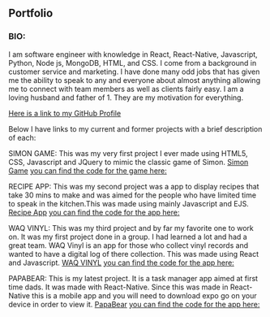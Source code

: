 ## Portfolio

### BIO:
I am software engineer with knowledge in React, React-Native, Javascript, Python, Node js, MongoDB, HTML, and CSS. I come from a  background in customer service and marketing. I have done many odd jobs that has given me the ability to speak to any and everyone about almost anything allowing me to connect with team members as well as clients fairly easy. I am a loving husband and father of 1. They are my motivation for everything. 

[Here is a link to my GitHub Profile](https://github.com/Quez4223)


Below I have links to my current and former projects with a brief description of each:

SIMON GAME:
This was my very first project I ever made using HTML5, CSS, Javascript and JQuery to mimic the classic game of Simon.
[Simon Game](https://quez4223.github.io/Simon-Game/) [you can find the code for the game here:](https://github.com/Quez4223/Simon-Game)


RECIPE APP: 
This was my second project was a app to display recipes that take 30 mins to make and was aimed for the people who have limited time to speak in the kitchen.This was made using mainly Javascript and EJS.
[Recipe App](https://thawing-bastion-36846.herokuapp.com/) [you can find the code for the app here:](https://github.com/Quez4223/Recipe-App)


WAQ VINYL: 
This was my third project and by far my favorite one to work on. It was my first project done in a group. I had learned a lot and had a great team. WAQ Vinyl is an app for those who collect vinyl records and wanted to have a digital log of there collection. This was made using React and Javascript. [WAQ VINYL](https://whispering-everglades-63027.herokuapp.com/) [you can find the code for the app here:](https://github.com/ajhutchins/WAQ_Vinyl_Front_End)


PAPABEAR: 
This is my latest project. It is a task manager app aimed at first time dads. It was made with React-Native. Since this was made in React-Native this is a mobile app and you will need to download expo go on your device in order to view it. 
[PapaBear](https://expo.io/@quezzo/projects/papa_bear) [you can find the code for the app here:](https://github.com/Quez4223/PAPABEAR)
